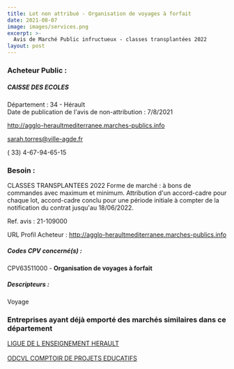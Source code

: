 ```yaml
---
title: Lot non attribué - Organisation de voyages à forfait
date: 2021-08-07
image: images/services.png
excerpt: >-
  Avis de Marché Public infructueux - classes transplantées 2022
layout: post
---
```


### Acheteur Public :
##### CAISSE DES ECOLES
Département : 34 - Hérault<br/>
Date de publication de l'avis de non-attribution : 7/8/2021


http://agglo-heraultmediterranee.marches-publics.info

sarah.torres@ville-agde.fr

( 33) 4-67-94-65-15
### Besoin :

CLASSES TRANSPLANTEES 2022 Forme de marché : à bons de commandes avec maximum et minimum. Attribution d'un accord-cadre pour chaque lot, accord-cadre conclu pour une période initiale à compter de la notification du contrat jusqu'au 18/06/2022.

Ref. avis : 21-109000

URL Profil Acheteur : http://agglo-heraultmediterranee.marches-publics.info

##### Codes CPV concerné(s) :
CPV63511000 - **Organisation de voyages à forfait** <br/>

##### Descripteurs :
Voyage <br/>

### Entreprises ayant déjà emporté des marchés similaires dans ce département
<a href="/entreprise-574/siren-776060444">LIGUE DE L ENSEIGNEMENT HERAULT</a><br/><br/>
<a href="/entreprise-575/siren-783439276">ODCVL COMPTOIR DE PROJETS EDUCATIFS</a><br/><br/>
